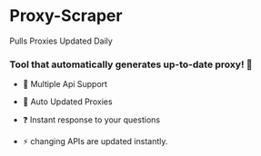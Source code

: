 # Proxy-Scraper
Pulls Proxies Updated Daily

### <div align="left">Tool that automatically generates up-to-date proxy! 🚀</div>  
  
  

- 🔭 Multiple Api Support
  

- 🌱 Auto Updated Proxies 
  

- ❓ Instant response to your questions  
  

- ⚡ changing APIs are updated instantly.  
